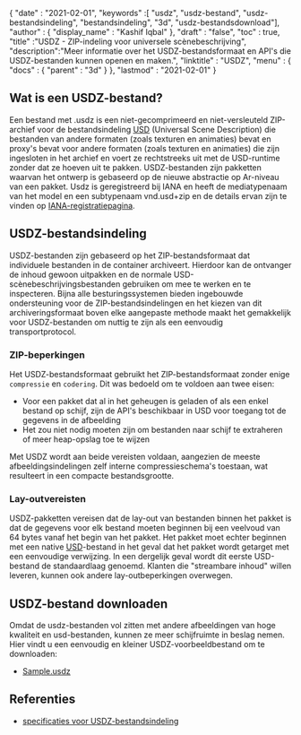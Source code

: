 {
  "date" : "2021-02-01",
  "keywords" :[ "usdz", "usdz-bestand", "usdz-bestandsindeling", "bestandsindeling", "3d", "usdz-bestandsdownload"],
  "author" : {
    "display_name" : "Kashif Iqbal"
},
  "draft" : "false",
  "toc" : true,
  "title" :"USDZ - ZIP-indeling voor universele scènebeschrijving",
  "description":"Meer informatie over het USDZ-bestandsformaat en API's die USDZ-bestanden kunnen openen en maken.",
  "linktitle" : "USDZ",
  "menu" : {
    "docs" : {
      "parent" : "3d"
}
},
  "lastmod" : "2021-02-01"
}

## Wat is een USDZ-bestand?

Een bestand met .usdz is een niet-gecomprimeerd en niet-versleuteld ZIP-archief voor de bestandsindeling [USD](/nl/3d/usd/) (Universal Scene Description) die bestanden van andere formaten (zoals texturen en animaties) bevat en proxy's bevat voor andere formaten (zoals texturen en animaties) die zijn ingesloten in het archief en voert ze rechtstreeks uit met de USD-runtime zonder dat ze hoeven uit te pakken. USDZ-bestanden zijn pakketten waarvan het ontwerp is gebaseerd op de nieuwe abstractie op Ar-niveau van een pakket. Usdz is geregistreerd bij IANA en heeft de mediatypenaam van het model en een subtypenaam vnd.usd+zip en de details ervan zijn te vinden op [IANA-registratiepagina](https://www.iana.org/assignments/media-types/model/vnd.usdz+zip).

## USDZ-bestandsindeling

USDZ-bestanden zijn gebaseerd op het ZIP-bestandsformaat dat individuele bestanden in de container archiveert. Hierdoor kan de ontvanger de inhoud gewoon uitpakken en de normale USD-scènebeschrijvingsbestanden gebruiken om mee te werken en te inspecteren. Bijna alle besturingssystemen bieden ingebouwde ondersteuning voor de ZIP-bestandsindelingen en het kiezen van dit archiveringsformaat boven elke aangepaste methode maakt het gemakkelijk voor USDZ-bestanden om nuttig te zijn als een eenvoudig transportprotocol.

### ZIP-beperkingen

Het USDZ-bestandsformaat gebruikt het ZIP-bestandsformaat zonder enige `compressie` en `codering`. Dit was bedoeld om te voldoen aan twee eisen:

* Voor een pakket dat al in het geheugen is geladen of als een enkel bestand op schijf, zijn de API's beschikbaar in USD voor toegang tot de gegevens in de afbeelding
* Het zou niet nodig moeten zijn om bestanden naar schijf te extraheren of meer heap-opslag toe te wijzen

Met USDZ wordt aan beide vereisten voldaan, aangezien de meeste afbeeldingsindelingen zelf interne compressieschema's toestaan, wat resulteert in een compacte bestandsgrootte.

### Lay-outvereisten

USDZ-pakketten vereisen dat de lay-out van bestanden binnen het pakket is dat de gegevens voor elk bestand moeten beginnen bij een veelvoud van 64 bytes vanaf het begin van het pakket. Het pakket moet echter beginnen met een native [USD](/nl/3d/usd/)-bestand in het geval dat het pakket wordt getarget met een eenvoudige verwijzing. In een dergelijk geval wordt dit eerste USD-bestand de standaardlaag genoemd. Klanten die "streambare inhoud" willen leveren, kunnen ook andere lay-outbeperkingen overwegen.

## USDZ-bestand downloaden
Omdat de usdz-bestanden vol zitten met andere afbeeldingen van hoge kwaliteit en usd-bestanden, kunnen ze meer schijfruimte in beslag nemen. Hier vindt u een eenvoudig en kleiner USDZ-voorbeeldbestand om te downloaden:

- [Sample.usdz](../sample.usdz)

## Referenties

* [specificaties voor USDZ-bestandsindeling](https://openusd.org/release/spec_usdz.html)
